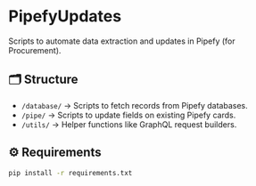 # PipefyUpdates

Scripts to automate data extraction and updates in Pipefy (for Procurement).

## 🗂 Structure

- `/database/` → Scripts to fetch records from Pipefy databases.
- `/pipe/` → Scripts to update fields on existing Pipefy cards.
- `/utils/` → Helper functions like GraphQL request builders.

## ⚙️ Requirements

```bash
pip install -r requirements.txt
